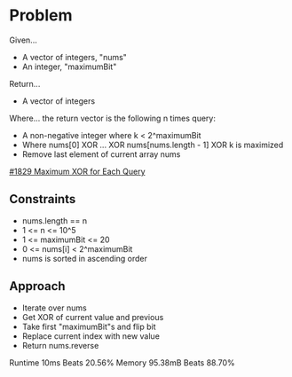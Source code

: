 
# Problem
Given...
- A vector of integers, "nums"
- An integer, "maximumBit"

Return...
- A vector of integers

Where...
the return vector is the following n times query:
- A non-negative integer where k < 2^maximumBit
- Where nums\[0] XOR ... XOR nums\[nums.length - 1] XOR k is maximized
- Remove last element of current array nums

[#1829 Maximum XOR for Each Query](https://leetcode.com/problems/maximum-xor-for-each-query/description/)

## Constraints
- nums.length == n
- 1 <= n <= 10^5
- 1 <= maximumBit <= 20
- 0 <= nums\[i] < 2^maximumBit
- nums is sorted in ascending order

## Approach
- Iterate over nums
- Get XOR of current value and previous
- Take first "maximumBit"s and flip bit 
- Replace current index with new value
- Return nums.reverse

Runtime 10ms Beats 20.56%
Memory 95.38mB Beats 88.70%
